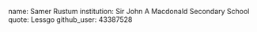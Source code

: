 name: Samer Rustum 
institution: Sir John A Macdonald Secondary School
quote: Lessgo
github_user: 43387528
